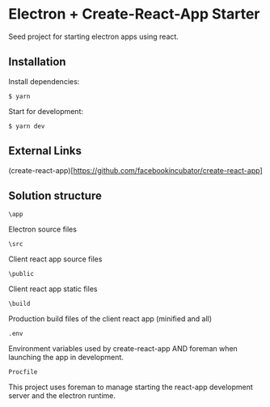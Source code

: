 # Electron + Create-React-App Starter #

Seed project for starting electron apps using react.

## Installation ##

Install dependencies:


`$ yarn`


Start for development:


`$ yarn dev`

## External Links ##

(create-react-app)[https://github.com/facebookincubator/create-react-app]


## Solution structure ##

`\app`

Electron source files

`\src`

Client react app source files

`\public`

Client react app static files

`\build`

Production build files of the client react app (minified and all)

`.env`

Environment variables used by create-react-app AND foreman when launching the app in development.

`Procfile`

This project uses foreman to manage starting the react-app development server
and the electron runtime.

